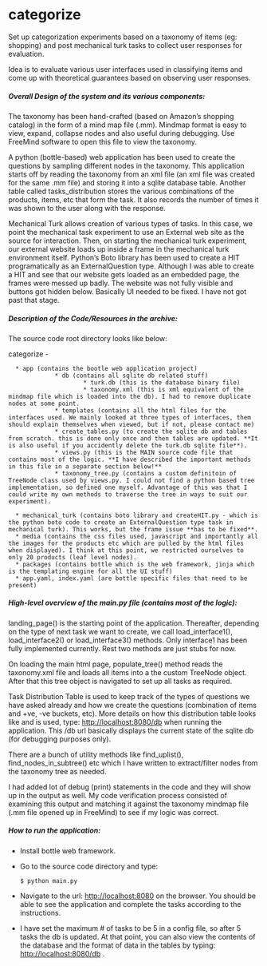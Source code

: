 categorize
==========

Set up categorization experiments based on a taxonomy of items (eg: shopping) and post mechanical turk tasks to collect user responses for evaluation.

Idea is to evaluate various user interfaces used in classifying items and come up with theoretical guarantees based on observing user responses.

##### Overall Design of the system and its various components:

The taxonomy has been hand-crafted (based on Amazon’s shopping catalog) in the form of a mind map file (.mm). Mindmap format is easy to view, expand, collapse nodes and also useful during debugging. Use FreeMind software to open this file to view the taxonomy.

A python (bottle-based) web application has been used to create the questions by sampling different nodes in the taxonomy. This application starts off by reading the taxonomy from an xml file (an xml file was created for the same .mm file) and storing it into a sqlite database table. Another table called tasks_distribution stores the various combinations of the products, items, etc that form the task. It also records the number of times it was shown to the user along with the response.

Mechanical Turk allows creation of various types of tasks. In this case, we point the mechanical task experiment to use an External web site as the source for interaction. Then, on starting the mechanical turk experiment, our external website loads up inside a frame in the mechanical turk environment itself. Python’s Boto library has been used to create a HIT programatically as an ExternalQuestion type. Although I was able to create a HIT and see that our website gets loaded as an embedded page, the frames were messed up badly. The website was not fully visible and buttons got hidden below. Basically UI needed to be fixed. I have not got past that stage.

##### Description of the Code/Resources in the archive:

The source code root directory looks like below:

categorize - 

      * app (contains the bootle web application project)
                 * db (contains all sqlite db related stuff)
                         * turk.db (this is the database binary file)
                         * taxonomy.xml (this is xml equivalent of the mindmap file which is loaded into the db). I had to remove duplicate nodes at some point.
                 * templates (contains all the html files for the interfaces used. We mainly looked at three types of interfaces, them should explain themselves when viewed, but if not, please contact me)
                 * create_tables.py (to create the sqlite db and tables from scratch. this is done only once and then tables are updated. **It is also useful if you accidently delete the turk.db sqlite file**).
                 * views.py (this is the MAIN source code file that contains most of the logic. **I have described the important methods in this file in a separate section below!**
                 * taxonomy_tree.py (contains a custom definitoin of TreeNode class used by views.py. I could not find a python based tree implementation, so defined one myself. Advantage of this was that I could write my own methods to traverse the tree in ways to suit our experiment).

      * mechanical_turk (contains boto library and createHIT.py - which is the python boto code to create an ExternalQuestion type task in mechanical turk). This works, but the frame issue **has to be fixed**.
      * media (contains the css files used, javascript and importantly all the images for the products etc which are pulled by the html files when displayed). I think at this point, we restricted ourselves to only 20 products (leaf level nodes).
      * packages (contains bottle which is the web framework, jinja which is the templating engine for all the UI stuff)
      * app.yaml, index.yaml (are bottle specific files that need to be present)

##### High-level overview of the main.py file (contains most of the logic):

landing_page() is the starting point of the application. Thereafter, depending on the type of next task we want to create, we call load_interface1(), load_interface2() or load_interface3() methods. Only interface1 has been fully implemented currently. Rest two methods are just stubs for now.

On loading the main html page, populate_tree() method reads the taxonomy.xml file and loads all items into a the custom TreeNode object. After that this tree object is navigated to set up all tasks as required.

Task Distribution Table is used to keep track of the types of questions we have asked already and how we create the questions (combination of items and +ve, -ve buckets, etc). More details on how this distribution table looks like and is used, type: [http://localhost:8080/db](http://localhost:8080/db) when running the application. This /db url basically displays the current state of the sqlite db (for debugging purposes only).

There are a bunch of utility methods like find_uplist(), find_nodes_in_subtree() etc which I have written to extract/filter nodes from the taxonomy tree as needed.

I had added lot of debug (print) statements in the code and they will show up in the output as well. My code verification process consisted of examining this output and matching it against the taxonomy mindmap file (.mm file opened up in FreeMind) to see if my logic was correct.

##### How to run the application:

*  Install bottle web framework.
*  Go to the source code directory and type:

    ```
    $ python main.py
    ```

*  Navigate to the url: [http://localhost:8080](http://localhost:8080) on the browser. You should be able to see the application and complete the tasks according to the instructions.
*  I have set the maximum # of tasks to be 5 in a config file, so after 5 tasks the db is updated. At that point, you can also view the contents of the database and the format of data in the tables by typing: [http://localhost:8080/db](http://localhost:8080/db) .

